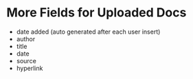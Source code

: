 # More Fields for Uploaded Docs
* date added (auto generated after each user insert)
* author
* title
* date
* source
* hyperlink
